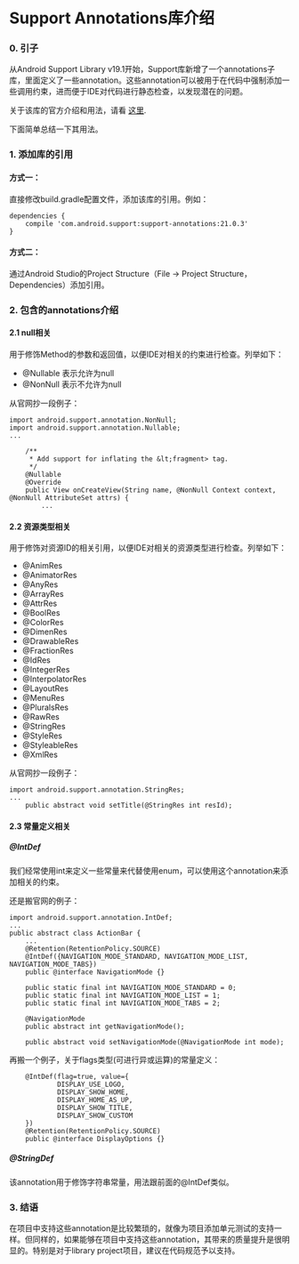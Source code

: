 # Support Annotations库介绍

### 0. 引子
从Android Support Library v19.1开始，Support库新增了一个annotations子库，里面定义了一些annotation。这些annotation可以被用于在代码中强制添加一些调用约束，进而便于IDE对代码进行静态检查，以发现潜在的问题。

关于该库的官方介绍和用法，请看 [这里](http://tools.android.com/tech-docs/support-annotations).

下面简单总结一下其用法。

### 1. 添加库的引用
#### 方式一：
直接修改build.gradle配置文件，添加该库的引用。例如：
```
dependencies {
    compile 'com.android.support:support-annotations:21.0.3'
}
```

#### 方式二：
通过Android Studio的Project Structure（File -> Project Structure，Dependencies）添加引用。

### 2. 包含的annotations介绍
#### 2.1 null相关
用于修饰Method的参数和返回值，以便IDE对相关的约束进行检查。列举如下：
* @Nullable 表示允许为null
* @NonNull 表示不允许为null

从官网抄一段例子：
```
import android.support.annotation.NonNull;
import android.support.annotation.Nullable;
...

    /**
     * Add support for inflating the &lt;fragment> tag.
     */
    @Nullable
    @Override
    public View onCreateView(String name, @NonNull Context context, @NonNull AttributeSet attrs) {
        ...
```

#### 2.2 资源类型相关
用于修饰对资源ID的相关引用，以便IDE对相关的资源类型进行检查。列举如下：
* @AnimRes
* @AnimatorRes
* @AnyRes
* @ArrayRes
* @AttrRes
* @BoolRes
* @ColorRes
* @DimenRes
* @DrawableRes
* @FractionRes
* @IdRes
* @IntegerRes
* @InterpolatorRes
* @LayoutRes
* @MenuRes
* @PluralsRes
* @RawRes
* @StringRes
* @StyleRes
* @StyleableRes
* @XmlRes

从官网抄一段例子：
```
import android.support.annotation.StringRes;
...
    public abstract void setTitle(@StringRes int resId);
```

#### 2.3 常量定义相关
##### @IntDef
我们经常使用int来定义一些常量来代替使用enum，可以使用这个annotation来添加相关的约束。

还是搬官网的例子：
```
import android.support.annotation.IntDef;
...
public abstract class ActionBar {
    ...
    @Retention(RetentionPolicy.SOURCE)
    @IntDef({NAVIGATION_MODE_STANDARD, NAVIGATION_MODE_LIST, NAVIGATION_MODE_TABS})
    public @interface NavigationMode {}

    public static final int NAVIGATION_MODE_STANDARD = 0;
    public static final int NAVIGATION_MODE_LIST = 1;
    public static final int NAVIGATION_MODE_TABS = 2;

    @NavigationMode
    public abstract int getNavigationMode();

    public abstract void setNavigationMode(@NavigationMode int mode);
```

再搬一个例子，关于flags类型(可进行异或运算)的常量定义：
```
    @IntDef(flag=true, value={
            DISPLAY_USE_LOGO,
            DISPLAY_SHOW_HOME,
            DISPLAY_HOME_AS_UP,
            DISPLAY_SHOW_TITLE,
            DISPLAY_SHOW_CUSTOM
    })
    @Retention(RetentionPolicy.SOURCE)
    public @interface DisplayOptions {}
```

##### @StringDef
该annotation用于修饰字符串常量，用法跟前面的@IntDef类似。

### 3. 结语
在项目中支持这些annotation是比较繁琐的，就像为项目添加单元测试的支持一样。但同样的，如果能够在项目中支持这些annotation，其带来的质量提升是很明显的。特别是对于library project项目，建议在代码规范予以支持。

